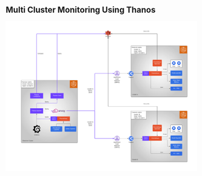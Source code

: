## Multi Cluster Monitoring Using Thanos

![Multi Cluster Monitoring Using Thanos](multi-cluster-monitoring-thanos.png)